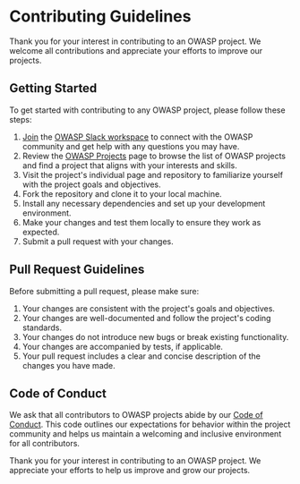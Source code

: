 # Contributing Guidelines

Thank you for your interest in contributing to an OWASP project. We welcome all contributions and appreciate your efforts to improve our projects.

## Getting Started

To get started with contributing to any OWASP project, please follow these steps:

1. [Join](http://owasp.org/slack/invite) the [OWASP Slack workspace](https://owasp.slack.com) to connect with the OWASP community and get help with any questions you may have.
2. Review the [OWASP Projects](https://owasp.org/projects/) page to browse the list of OWASP projects and find a project that aligns with your interests and skills.
3. Visit the project's individual page and repository to familiarize yourself with the project goals and objectives.
4. Fork the repository and clone it to your local machine.
5. Install any necessary dependencies and set up your development environment.
6. Make your changes and test them locally to ensure they work as expected.
7. Submit a pull request with your changes.

## Pull Request Guidelines

Before submitting a pull request, please make sure:

1. Your changes are consistent with the project's goals and objectives.
2. Your changes are well-documented and follow the project's coding standards.
3. Your changes do not introduce new bugs or break existing functionality.
4. Your changes are accompanied by tests, if applicable.
5. Your pull request includes a clear and concise description of the changes you have made.

## Code of Conduct

We ask that all contributors to OWASP projects abide by our [Code of Conduct](https://owasp.org/www-policy/operational/code-of-conduct). This code outlines our expectations for behavior within the project community and helps us maintain a welcoming and inclusive environment for all contributors.

Thank you for your interest in contributing to an OWASP project. We appreciate your efforts to help us improve and grow our projects.
